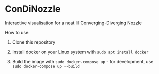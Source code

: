 # ConDiNozzle
Interactive visualisation for a neat lil Converging-Diverging Nozzle

How to use:

1. Clone this repository

2. Install docker on your Linux system with `sudo apt install docker`

3. Build the image with `sudo docker-compose up` - for development, use `sudo docker-compose up --build`